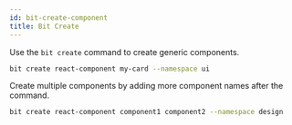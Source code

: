 ```yaml
---
id: bit-create-component
title: Bit Create
---
```


Use the `bit create` command to create generic components.

```bash
bit create react-component my-card --namespace ui
```

Create multiple components by adding more component names after the command.

```bash
bit create react-component component1 component2 --namespace design
```
